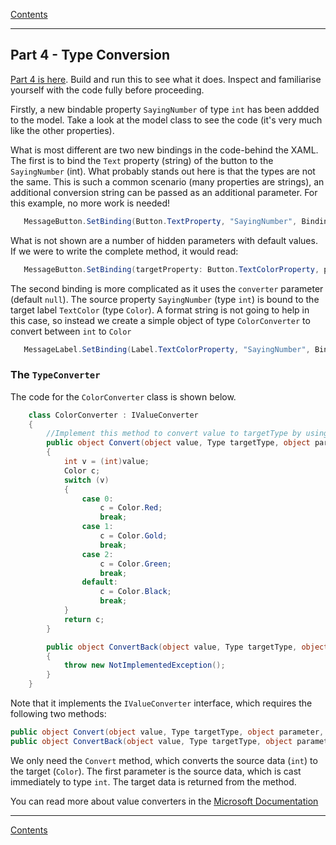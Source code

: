 [Contents](/docs/README.md)

----

## Part 4 - Type Conversion
[Part 4 is here](/code/Chapter2/Bindings/HelloBindings-04). Build and run this to see what it does. Inspect and familiarise yourself with the code fully before proceeding.

Firstly, a new bindable property `SayingNumber` of type `int` has been addded to the model. Take a look at the model class to see the code (it's very much like the other properties).

What is most different are two new bindings in the code-behind the XAML. The first is to bind the `Text` property (string) of the button to the `SayingNumber` (int). What probably stands out here is that the types are not the same. This is such a common scenario (many properties are strings), an additional conversion string can be passed as an additional parameter. For this example, no more work is needed!

```C#
   MessageButton.SetBinding(Button.TextProperty, "SayingNumber", BindingMode.OneWay, null, "Saying {0:d}");
```

What is not shown are a number of hidden parameters with default values. If we were to write the complete method, it would read:

```C#
   MessageButton.SetBinding(targetProperty: Button.TextColorProperty, path: "SayingNumber", mode: BindingMode.OneTime, converter: null, stringFormat: "Saying {0:d}");              )
```

The second binding is more complicated as it uses the `converter` parameter (default `null`). The source property `SayingNumber` (type `int`) is bound to the target label `TextColor` (type `Color`). A format string is not going to help in this case, so instead we create a simple object of type `ColorConverter` to convert between `int` to `Color`

```C#
   MessageLabel.SetBinding(Label.TextColorProperty, "SayingNumber", BindingMode.OneWay, new ColorConverter());
```

### The `TypeConverter` 
The code for the `ColorConverter` class is shown below. 

```C#
    class ColorConverter : IValueConverter
    {
        //Implement this method to convert value to targetType by using parameter and culture.
        public object Convert(object value, Type targetType, object parameter, CultureInfo culture)
        {
            int v = (int)value;
            Color c;
            switch (v)
            {
                case 0:
                    c = Color.Red;
                    break;
                case 1:
                    c = Color.Gold;
                    break;
                case 2:
                    c = Color.Green;
                    break;
                default:
                    c = Color.Black;
                    break;
            }
            return c;
        }

        public object ConvertBack(object value, Type targetType, object parameter, CultureInfo culture)
        {
            throw new NotImplementedException();
        }
    }
```    

Note that it implements the `IValueConverter` interface, which requires the following two methods:

```C#
public object Convert(object value, Type targetType, object parameter, CultureInfo culture); // int to Color
public object ConvertBack(object value, Type targetType, object parameter, CultureInfo culture); Color to int
```

We only need the `Convert` method, which converts the source data (`int`) to the target (`Color`). The first parameter is the source data, which is cast immediately to type `int`. The target data is returned from the method. 

You can read more about value converters in the [Microsoft Documentation](https://docs.microsoft.com/en-us/xamarin/xamarin-forms/app-fundamentals/data-binding/converters)


----
[Contents](/docs/README.md)
